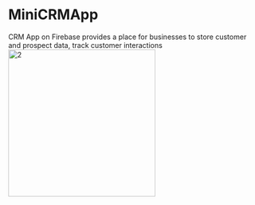 # MiniCRMApp
CRM App on Firebase provides a place for businesses to store customer and prospect data, track customer interactions
<img width="295" alt="2" src="https://user-images.githubusercontent.com/117158527/221401983-1d73e6a3-9c55-4162-94b1-20e8b2533b06.png">
